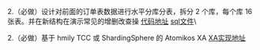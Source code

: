 2.（必做）设计对前面的订单表数据进行水平分库分表，拆分 2 个库，每个库 16 张表。并在新结构在演示常见的增删改查操
[代码地址](divideDataBaseAndTable)
[sql文件](divideDataBaseAndTable/src/main/resources/sql-create.sql)\


2.（必做）基于 hmily TCC 或 ShardingSphere 的 Atomikos XA 
[XA实现地址](transactionXA)
